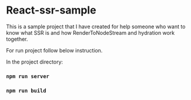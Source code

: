 # React-ssr-sample
This is a sample project that I have created for help someone who want to know what SSR is and how RenderToNodeStream and hydration work together.

For run project follow below instruction.

In the project directory:

### `npm run server`
### `npm run build`

